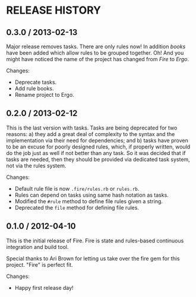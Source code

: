 # RELEASE HISTORY

## 0.3.0 / 2013-02-13

Major release removes tasks. There are only rules now! In
addition *books* have been added which allow rules to be
grouped together. Oh! And you might have noticed the name
of the project has changed from *Fire* to *Ergo*.

Changes:

* Deprecate tasks.
* Add rule books.
* Rename project to Ergo.


## 0.2.0 / 2013-02-12

This is the last version with tasks. Tasks are being deprecated
for two reasons: a) they add a great deal of complexity to the
syntax and the implementation via their need for dependencies;
and b) tasks have proven to be an excuse for poorly designed 
rules, which, if properly written, would do the job just as well
if not better than any task. So it was decided that if tasks are
needed, then they should be provided via dedicated task system,
not via the rules system.

Changes:

* Default rule file is now `.fire/rules.rb` or `rules.rb`.
* Rules can depend on tasks using same hash notation as tasks.
* Modified the `#rule` method to define file rules given a string.
* Deprecated the `file` method for defining file rules.


## 0.1.0 / 2012-04-10

This is the initial release of Fire. Fire is state and rules-based
continuous integration and build tool.

Special thanks to Ari Brown for letting us take over the fire gem
for this project. "Fire" is perfect fit.

Changes:

* Happy first release day!

